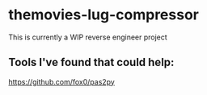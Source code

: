 # themovies-lug-compressor
This is currently a WIP reverse engineer project


## Tools I've found that could help:

https://github.com/fox0/pas2py

